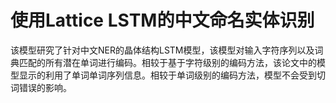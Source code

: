 # 使用Lattice LSTM的中文命名实体识别
该模型研究了针对中文NER的晶体结构LSTM模型，该模型对输入字符序列以及词典匹配的所有潜在单词进行编码。相较于基于字符级别的编码方法，该论文中的模型显示的利用了单词单词序列信息。相较于单词级别的编码方法，模型不会受到切词错误的影响。